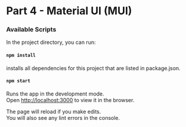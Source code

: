 # Part 4 - Material UI (MUI)

### Available Scripts
In the project directory, you can run:

#### `npm install`
installs all dependencies for this project that are listed in package.json.

#### `npm start`
Runs the app in the development mode.\
Open [http://localhost:3000](http://localhost:3000) to view it in the browser.

The page will reload if you make edits.\
You will also see any lint errors in the console.
